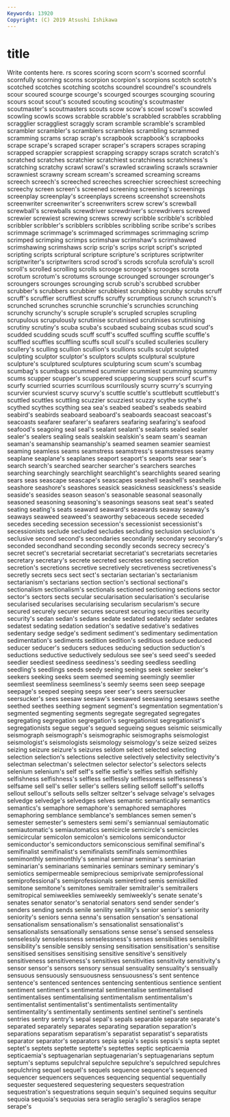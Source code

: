 ```yaml
---
Keywords: 13920
Copyright: (C) 2019 Atsushi Ishikawa
---
```


# title

Write contents here.
rs scores scoring scorn scorn's scorned scornful scornfully scorning
scorns scorpion scorpion's scorpions scotch scotch's scotched scotches scotching scotchs
scoundrel scoundrel's scoundrels scour scoured scourge scourge's scourged scourges scourging
scouring scours scout scout's scouted scouting scouting's scoutmaster scoutmaster's scoutmasters
scouts scow scow's scowl scowl's scowled scowling scowls scows scrabble
scrabble's scrabbled scrabbles scrabbling scragglier scraggliest scraggly scram scramble scramble's
scrambled scrambler scrambler's scramblers scrambles scrambling scrammed scramming scrams scrap
scrap's scrapbook scrapbook's scrapbooks scrape scrape's scraped scraper scraper's scrapers
scrapes scraping scrapped scrappier scrappiest scrapping scrappy scraps scratch scratch's
scratched scratches scratchier scratchiest scratchiness scratchiness's scratching scratchy scrawl scrawl's
scrawled scrawling scrawls scrawnier scrawniest scrawny scream scream's screamed screaming
screams screech screech's screeched screeches screechier screechiest screeching screechy screen
screen's screened screening screening's screenings screenplay screenplay's screenplays screens screenshot
screenshots screenwriter screenwriter's screenwriters screw screw's screwball screwball's screwballs screwdriver
screwdriver's screwdrivers screwed screwier screwiest screwing screws screwy scribble scribble's
scribbled scribbler scribbler's scribblers scribbles scribbling scribe scribe's scribes scrimmage
scrimmage's scrimmaged scrimmages scrimmaging scrimp scrimped scrimping scrimps scrimshaw scrimshaw's
scrimshawed scrimshawing scrimshaws scrip scrip's scrips script script's scripted scripting
scripts scriptural scripture scripture's scriptures scriptwriter scriptwriter's scriptwriters scrod scrod's
scrods scrofula scrofula's scroll scroll's scrolled scrolling scrolls scrooge scrooge's
scrooges scrota scrotum scrotum's scrotums scrounge scrounged scrounger scrounger's scroungers
scrounges scrounging scrub scrub's scrubbed scrubber scrubber's scrubbers scrubbier scrubbiest
scrubbing scrubby scrubs scruff scruff's scruffier scruffiest scruffs scruffy scrumptious
scrunch scrunch's scrunched scrunches scrunchie scrunchie's scrunchies scrunching scrunchy scrunchy's
scruple scruple's scrupled scruples scrupling scrupulous scrupulously scrutinise scrutinised scrutinises
scrutinising scrutiny scrutiny's scuba scuba's scubaed scubaing scubas scud scud's
scudded scudding scuds scuff scuff's scuffed scuffing scuffle scuffle's scuffled
scuffles scuffling scuffs scull scull's sculled sculleries scullery scullery's sculling
scullion scullion's scullions sculls sculpt sculpted sculpting sculptor sculptor's sculptors
sculpts sculptural sculpture sculpture's sculptured sculptures sculpturing scum scum's scumbag
scumbag's scumbags scummed scummier scummiest scumming scummy scums scupper scupper's
scuppered scuppering scuppers scurf scurf's scurfy scurried scurries scurrilous scurrilously
scurry scurry's scurrying scurvier scurviest scurvy scurvy's scuttle scuttle's scuttlebutt
scuttlebutt's scuttled scuttles scuttling scuzzier scuzziest scuzzy scythe scythe's scythed
scythes scything sea sea's seabed seabed's seabeds seabird seabird's seabirds
seaboard seaboard's seaboards seacoast seacoast's seacoasts seafarer seafarer's seafarers seafaring
seafaring's seafood seafood's seagoing seal seal's sealant sealant's sealants sealed
sealer sealer's sealers sealing seals sealskin sealskin's seam seam's seaman
seaman's seamanship seamanship's seamed seamen seamier seamiest seaming seamless seams
seamstress seamstress's seamstresses seamy seaplane seaplane's seaplanes seaport seaport's seaports
sear sear's search search's searched searcher searcher's searchers searches searching
searchingly searchlight searchlight's searchlights seared searing sears seas seascape seascape's
seascapes seashell seashell's seashells seashore seashore's seashores seasick seasickness seasickness's
seaside seaside's seasides season season's seasonable seasonal seasonally seasoned seasoning
seasoning's seasonings seasons seat seat's seated seating seating's seats seaward
seaward's seawards seaway seaway's seaways seaweed seaweed's seaworthy sebaceous secede
seceded secedes seceding secession secession's secessionist secessionist's secessionists seclude secluded
secludes secluding seclusion seclusion's seclusive second second's secondaries secondarily secondary
secondary's seconded secondhand seconding secondly seconds secrecy secrecy's secret secret's
secretarial secretariat secretariat's secretariats secretaries secretary secretary's secrete secreted secretes
secreting secretion secretion's secretions secretive secretively secretiveness secretiveness's secretly secrets
secs sect sect's sectarian sectarian's sectarianism sectarianism's sectarians section section's
sectional sectional's sectionalism sectionalism's sectionals sectioned sectioning sections sector sector's
sectors sects secular secularisation secularisation's secularise secularised secularises secularising secularism
secularism's secure secured securely securer secures securest securing securities security
security's sedan sedan's sedans sedate sedated sedately sedater sedates sedatest
sedating sedation sedation's sedative sedative's sedatives sedentary sedge sedge's sediment
sediment's sedimentary sedimentation sedimentation's sediments sedition sedition's seditious seduce seduced
seducer seducer's seducers seduces seducing seduction seduction's seductions seductive seductively
sedulous see see's seed seed's seeded seedier seediest seediness seediness's
seeding seedless seedling seedling's seedlings seeds seedy seeing seeings seek
seeker seeker's seekers seeking seeks seem seemed seeming seemingly seemlier
seemliest seemliness seemliness's seemly seems seen seep seepage seepage's seeped
seeping seeps seer seer's seers seersucker seersucker's sees seesaw seesaw's
seesawed seesawing seesaws seethe seethed seethes seething segment segment's segmentation
segmentation's segmented segmenting segments segregate segregated segregates segregating segregation segregation's
segregationist segregationist's segregationists segue segue's segued segueing segues seismic seismically
seismograph seismograph's seismographic seismographs seismologist seismologist's seismologists seismology seismology's seize
seized seizes seizing seizure seizure's seizures seldom select selected selecting
selection selection's selections selective selectively selectivity selectivity's selectman selectman's selectmen
selector selector's selectors selects selenium selenium's self self's selfie selfie's
selfies selfish selfishly selfishness selfishness's selfless selflessly selflessness selflessness's selfsame
sell sell's seller seller's sellers selling selloff selloff's selloffs sellout
sellout's sellouts sells seltzer seltzer's selvage selvage's selvages selvedge selvedge's
selvedges selves semantic semantically semantics semantics's semaphore semaphore's semaphored semaphores
semaphoring semblance semblance's semblances semen semen's semester semester's semesters semi
semi's semiannual semiautomatic semiautomatic's semiautomatics semicircle semicircle's semicircles semicircular semicolon
semicolon's semicolons semiconductor semiconductor's semiconductors semiconscious semifinal semifinal's semifinalist semifinalist's
semifinalists semifinals semimonthlies semimonthly semimonthly's seminal seminar seminar's seminarian seminarian's
seminarians seminaries seminars seminary seminary's semiotics semipermeable semiprecious semiprivate semiprofessional
semiprofessional's semiprofessionals semiretired semis semiskilled semitone semitone's semitones semitrailer semitrailer's
semitrailers semitropical semiweeklies semiweekly semiweekly's senate senate's senates senator senator's
senatorial senators send sender sender's senders sending sends senile senility
senility's senior senior's seniority seniority's seniors senna senna's sensation sensation's
sensational sensationalism sensationalism's sensationalist sensationalist's sensationalists sensationally sensations sense sense's
sensed senseless senselessly senselessness senselessness's senses sensibilities sensibility sensibility's sensible
sensibly sensing sensitisation sensitisation's sensitise sensitised sensitises sensitising sensitive sensitive's
sensitively sensitiveness sensitiveness's sensitives sensitivities sensitivity sensitivity's sensor sensor's sensors
sensory sensual sensuality sensuality's sensually sensuous sensuously sensuousness sensuousness's sent
sentence sentence's sentenced sentences sentencing sententious sentience sentient sentiment sentiment's
sentimental sentimentalise sentimentalised sentimentalises sentimentalising sentimentalism sentimentalism's sentimentalist sentimentalist's sentimentalists
sentimentality sentimentality's sentimentally sentiments sentinel sentinel's sentinels sentries sentry sentry's
sepal sepal's sepals separable separate separate's separated separately separates separating
separation separation's separations separatism separatism's separatist separatist's separatists separator separator's
separators sepia sepia's sepsis sepsis's septa septet septet's septets septette
septette's septettes septic septicaemia septicaemia's septuagenarian septuagenarian's septuagenarians septum septum's
septums sepulchral sepulchre sepulchre's sepulchred sepulchres sepulchring sequel sequel's sequels
sequence sequence's sequenced sequencer sequencers sequences sequencing sequential sequentially sequester
sequestered sequestering sequesters sequestration sequestration's sequestrations sequin sequin's sequined sequins
sequitur sequoia sequoia's sequoias sera seraglio seraglio's seraglios serape serape's
